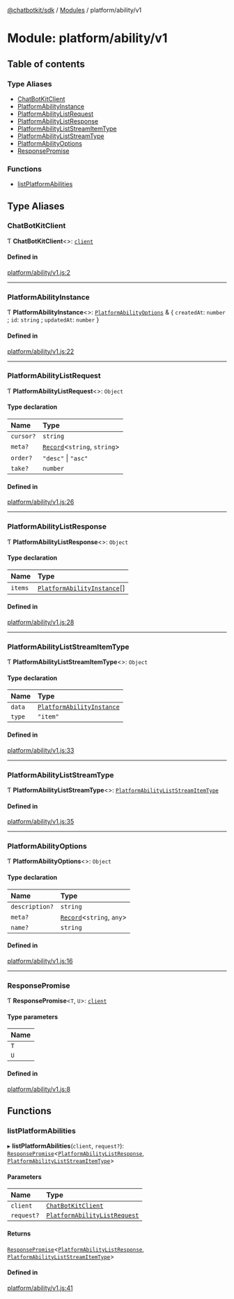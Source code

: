[@chatbotkit/sdk](../README.md) / [Modules](../modules.md) / platform/ability/v1

# Module: platform/ability/v1

## Table of contents

### Type Aliases

- [ChatBotKitClient](platform_ability_v1.md#chatbotkitclient)
- [PlatformAbilityInstance](platform_ability_v1.md#platformabilityinstance)
- [PlatformAbilityListRequest](platform_ability_v1.md#platformabilitylistrequest)
- [PlatformAbilityListResponse](platform_ability_v1.md#platformabilitylistresponse)
- [PlatformAbilityListStreamItemType](platform_ability_v1.md#platformabilityliststreamitemtype)
- [PlatformAbilityListStreamType](platform_ability_v1.md#platformabilityliststreamtype)
- [PlatformAbilityOptions](platform_ability_v1.md#platformabilityoptions)
- [ResponsePromise](platform_ability_v1.md#responsepromise)

### Functions

- [listPlatformAbilities](platform_ability_v1.md#listplatformabilities)

## Type Aliases

### ChatBotKitClient

Ƭ **ChatBotKitClient**\<\>: [`client`](client.md)

#### Defined in

[platform/ability/v1.js:2](https://github.com/chatbotkit/node-sdk/blob/main/packages/sdk/src/platform/ability/v1.js#L2)

___

### PlatformAbilityInstance

Ƭ **PlatformAbilityInstance**\<\>: [`PlatformAbilityOptions`](platform_ability_v1.md#platformabilityoptions) & \{ `createdAt`: `number` ; `id`: `string` ; `updatedAt`: `number`  }

#### Defined in

[platform/ability/v1.js:22](https://github.com/chatbotkit/node-sdk/blob/main/packages/sdk/src/platform/ability/v1.js#L22)

___

### PlatformAbilityListRequest

Ƭ **PlatformAbilityListRequest**\<\>: `Object`

#### Type declaration

| Name | Type |
| :------ | :------ |
| `cursor?` | `string` |
| `meta?` | [`Record`]( https://www.typescriptlang.org/docs/handbook/utility-types.html#recordkeys-type )\<`string`, `string`\> |
| `order?` | ``"desc"`` \| ``"asc"`` |
| `take?` | `number` |

#### Defined in

[platform/ability/v1.js:26](https://github.com/chatbotkit/node-sdk/blob/main/packages/sdk/src/platform/ability/v1.js#L26)

___

### PlatformAbilityListResponse

Ƭ **PlatformAbilityListResponse**\<\>: `Object`

#### Type declaration

| Name | Type |
| :------ | :------ |
| `items` | [`PlatformAbilityInstance`](platform_ability_v1.md#platformabilityinstance)[] |

#### Defined in

[platform/ability/v1.js:28](https://github.com/chatbotkit/node-sdk/blob/main/packages/sdk/src/platform/ability/v1.js#L28)

___

### PlatformAbilityListStreamItemType

Ƭ **PlatformAbilityListStreamItemType**\<\>: `Object`

#### Type declaration

| Name | Type |
| :------ | :------ |
| `data` | [`PlatformAbilityInstance`](platform_ability_v1.md#platformabilityinstance) |
| `type` | ``"item"`` |

#### Defined in

[platform/ability/v1.js:33](https://github.com/chatbotkit/node-sdk/blob/main/packages/sdk/src/platform/ability/v1.js#L33)

___

### PlatformAbilityListStreamType

Ƭ **PlatformAbilityListStreamType**\<\>: [`PlatformAbilityListStreamItemType`](platform_ability_v1.md#platformabilityliststreamitemtype)

#### Defined in

[platform/ability/v1.js:35](https://github.com/chatbotkit/node-sdk/blob/main/packages/sdk/src/platform/ability/v1.js#L35)

___

### PlatformAbilityOptions

Ƭ **PlatformAbilityOptions**\<\>: `Object`

#### Type declaration

| Name | Type |
| :------ | :------ |
| `description?` | `string` |
| `meta?` | [`Record`]( https://www.typescriptlang.org/docs/handbook/utility-types.html#recordkeys-type )\<`string`, `any`\> |
| `name?` | `string` |

#### Defined in

[platform/ability/v1.js:16](https://github.com/chatbotkit/node-sdk/blob/main/packages/sdk/src/platform/ability/v1.js#L16)

___

### ResponsePromise

Ƭ **ResponsePromise**\<`T`, `U`\>: [`client`](client.md)

#### Type parameters

| Name |
| :------ |
| `T` |
| `U` |

#### Defined in

[platform/ability/v1.js:8](https://github.com/chatbotkit/node-sdk/blob/main/packages/sdk/src/platform/ability/v1.js#L8)

## Functions

### listPlatformAbilities

▸ **listPlatformAbilities**(`client`, `request?`): [`ResponsePromise`](../classes/client.ResponsePromise.md)\<[`PlatformAbilityListResponse`](platform_ability_v1.md#platformabilitylistresponse), [`PlatformAbilityListStreamItemType`](platform_ability_v1.md#platformabilityliststreamitemtype)\>

#### Parameters

| Name | Type |
| :------ | :------ |
| `client` | [`ChatBotKitClient`](../classes/client.ChatBotKitClient.md) |
| `request?` | [`PlatformAbilityListRequest`](platform_ability_v1.md#platformabilitylistrequest) |

#### Returns

[`ResponsePromise`](../classes/client.ResponsePromise.md)\<[`PlatformAbilityListResponse`](platform_ability_v1.md#platformabilitylistresponse), [`PlatformAbilityListStreamItemType`](platform_ability_v1.md#platformabilityliststreamitemtype)\>

#### Defined in

[platform/ability/v1.js:41](https://github.com/chatbotkit/node-sdk/blob/main/packages/sdk/src/platform/ability/v1.js#L41)
